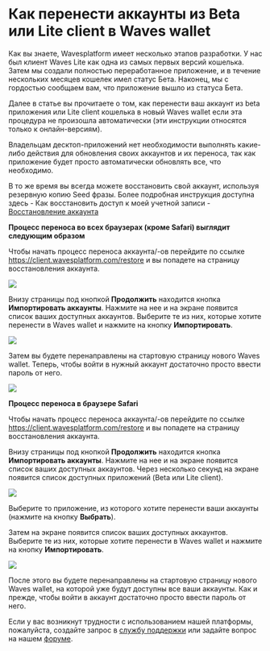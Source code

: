 # **Как перенести аккаунты из Beta или Lite client в Waves wallet**

Как вы знаете, Wavesplatform имеет несколько этапов разработки. У нас был клиент Waves Lite как одна из самых первых версий кошелька. Затем мы создали полностью переработанное приложение, и в течение нескольких месяцев кошелек имел статус Бета. Наконец, мы с гордостью сообщаем вам, что приложение вышло из статуса Бета.

Далее в статье вы прочитаете о том, как перенести ваш аккаунт из beta приложения или Lite client кошелька в новый Waves wallet если эта процедура не произошла автоматически (эти инструкции относятся только к онлайн-версиям).

Владельцам десктоп-приложений нет необходимости выполнять какие-либо действия для обновления своих аккаунтов и их переноса, так как приложение будет просто автоматически обновлять все, что необходимо.

В то же время вы всегда можете восстановить свой аккаунт, используя резервную копию Seed фразы. Более подробная инструкция доступна здесь - Как восстановить доступ к моей учетной записи - [Восстановление аккаунта](waves-client/account-management/restore-an-account.md)

**Процесс переноса во всех браузерах (кроме Safari) выглядит следующим образом**

Чтобы начать процесс переноса аккаунта/-ов перейдите по ссылке https://client.wavesplatform.com/restore и вы попадете на страницу восстановления аккаунта.

![](/_assets/account_migration_01.png)

Внизу страницы под кнопкой **Продолжить** находится кнопка **Импортировать аккаунты**. Нажмите на нее и на экране появится список ваших доступных аккаунтов. Выберите те из них, которые хотите перенести в Waves wallet и нажмите на кнопку **Импортировать**.

![](/_assets/account_migration_02.png)

Затем вы будете перенаправлены на стартовую страницу нового Waves wallet.
Теперь, чтобы войти в нужный аккаунт достаточно просто ввести пароль от него.

![](/_assets/account_migration_03.png)

**Процесс переноса в браузере Safari**

Чтобы начать процесс переноса аккаунта/-ов перейдите по ссылке https://client.wavesplatform.com/restore и вы попадете на страницу восстановления аккаунта.

Внизу страницы под кнопкой **Продолжить** находится кнопка **Импортировать аккаунты**. Нажмите на нее и на экране появится список ваших доступных аккаунтов. Через несколько секунд на экране появится список доступных приложений (Beta или Lite client).

![](/_assets/account_migration_04.png)

Выберите то приложение, из которого хотите перенести ваши аккаунты (нажмите на кнопку **Выбрать**).

Затем на экране появится список ваших доступных аккаунтов. Выберите те из них, которые хотите перенести в Waves wallet и нажмите на кнопку **Импортировать**.

![](/_assets/account_migration_05.png)

После этого вы будете перенаправлены на стартовую страницу нового Waves wallet, на которой уже будут доступны все ваши аккаунты. Как и прежде, чтобы войти в аккаунт достаточно просто ввести пароль от него.

Если у вас возникнут трудности с использованием нашей платформы, пожалуйста, создайте запрос в [службу поддержки](https://support.wavesplatform.com/) или задайте вопрос на нашем [форуме](https://forum.wavesplatform.com/).
